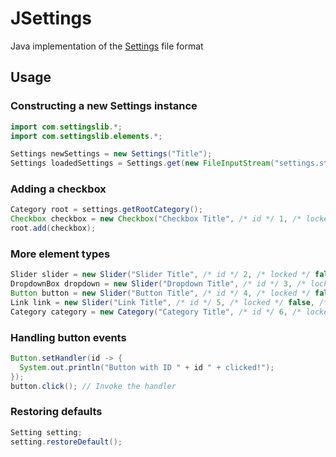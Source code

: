 # JSettings
Java implementation of the [Settings](https://dominicentek.github.io/SettingsFileFormatDocs/) file format
## Usage
### Constructing a new Settings instance
```java
import com.settingslib.*;
import com.settingslib.elements.*;

Settings newSettings = new Settings("Title");
Settings loadedSettings = Settings.get(new FileInputStream("settings.stgs"));
```
### Adding a checkbox
```java
Category root = settings.getRootCategory();
Checkbox checkbox = new Checkbox("Checkbox Title", /* id */ 1, /* locked */ false, /* checked */ false, /* defaultChecked */ false)
root.add(checkbox);
```
### More element types
```java
Slider slider = new Slider("Slider Title", /* id */ 2, /* locked */ false, /* min */ 1f, /* max */ 10f, /* step */ 0.5f, /* value */ 5f, /* defaultValue */ 5f);
DropdownBox dropdown = new Slider("Dropdown Title", /* id */ 3, /* locked */ false, /* selectedIndex */ 0, /* defaultSelectedIndex */ 0, /* options... */ "option 1", "option2", "option 3");
Button button = new Slider("Button Title", /* id */ 4, /* locked */ false);
Link link = new Slider("Link Title", /* id */ 5, /* locked */ false, /* destinationID */ 1);
Category category = new Category("Category Title", /* id */ 6, /* locked */ false);
```
### Handling button events
```java
Button.setHandler(id -> {
  System.out.println("Button with ID " + id " + clicked!");
});
button.click(); // Invoke the handler
```
### Restoring defaults
```java
Setting setting;
setting.restoreDefault();
```

